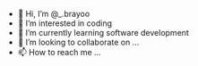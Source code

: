 - 👋 Hi, I’m @_.brayoo
- 👀 I’m interested in coding
- 🌱 I’m currently learning software development
- 💞️ I’m looking to collaborate on ...
- 📫 How to reach me ...

<!---
tonixclaw/tonixclaw is a ✨ special ✨ repository because its `README.md` (this file) appears on your GitHub profile.
You can click the Preview link to take a look at your changes.
--->
